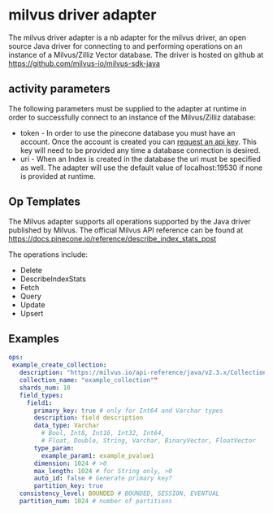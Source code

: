 # milvus driver adapter
The milvus driver adapter is a nb adapter for the milvus driver, an open source Java driver for connecting to and
performing operations on an instance of a Milvus/Zilliz Vector database. The driver is hosted on github at
https://github.com/milvus-io/milvus-sdk-java

## activity parameters
The following parameters must be supplied to the adapter at runtime in order to successfully connect to an
instance of the Milvus/Zilliz database:

* token - In order to use the pinecone database you must have an account. Once the account is created you can [request
            an api key](https://docs.pinecone.io/docs/quickstart#2-get-your-api-key). This key will need to be provided any time a database connection is desired.
* uri - When an Index is created in the database the uri must be specified as well. The adapter will
                use the default value of localhost:19530 if none is provided at runtime.

## Op Templates

The Milvus adapter supports all operations supported by the Java driver published by Milvus.
The official Milvus API reference can be found at
https://docs.pinecone.io/reference/describe_index_stats_post

The operations include:

* Delete
* DescribeIndexStats
* Fetch
* Query
* Update
* Upsert

## Examples
```yaml
ops:
 example_create_collection:
   description: "https://milvus.io/api-reference/java/v2.3.x/Collection/createCollection().md"
   collection_name: "example_collection""
   shards_num: 10
   field_types:
     field1:
       primary_key: true # only for Int64 and Varchar types
       description: field description
       data_type: Varchar
         # Bool, Int8, Int16, Int32, Int64,
         # Float, Double, String, Varchar, BinaryVector, FloatVector
       type_param:
         example_param1: example_pvalue1
       dimension: 1024 # >0
       max_length: 1024 # for String only, >0
       auto_id: false # Generate primary key?
       partition_key: true
   consistency_level: BOUNDED # BOUNDED, SESSION, EVENTUAL
   partition_num: 1024 # number of partitions

```
